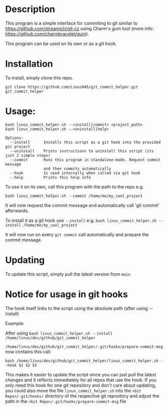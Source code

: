 # Description
This program is a simple interface for commiting to git similar to https://github.com/streamich/git-cz using Charm's gum tool (more info: https://github.com/charmbracelet/gum).

This program can be used on its own or as a git hook.

# Installation
To install, simply clone this repo.

`git clone https://github.com/Linus045/git_commit_helper.git git_commit_helper`

# Usage: 
```
bash linus_commit_helper.sh --<install|commit> <project_path>
bash linus_commit_helper.sh --<uninstall|help>

Options:
  --install      Installs this script as a git hook into the provided git project
  --uninstall    Prints instructions to uninstall this script (its just 2 simple steps)
  --commit       Runs this program in standalone-mode. Request commit message 
                 and then commits automatically
  --hook         Is used internally when called via git hook
  --help         Prints this help info
```

To use it on its own, call this program with the path to the repo e.g. 

`bash linus_commit_helper.sh --commit /home/me/my_cool_project`

It will now request the commit message and automatically call 'git commit' afterwards.


To install it as a git hook use `--install` e.g. 
`bash linus_commit_helper.sh --install /home/me/my_cool_project`

It will now run on every `git commit` call automatically and prepare the commit message.

# Updating
To update this script, simply pull the latest version from `main`

# Notice for usage in git hooks
The hook itself links to the script using the absolute path (after using --install) 

Example: 

After using `bash linus_commit_helper.sh --install /home/linus/dev/github/git_commit_helper`

`/home/linus/dev/github/git_commit_helper/.git/hooks/prepare-commit-msg` now contains this call:
```
bash /home/linus/dev/github/git_commit_helper/linus_commit_helper.sh --hook $1 $2 $3
```

This makes it easier to update the script since you can just pull the latest changes and it reflects immediately for all repos that use the hook.
If you only need this hook for one git repository and don't care about updating, 
you could also move the file `linus_commit_helper.sh` into the `<Git Repo>/.git/hooks/` directory of the respective git repository 
and adjust the path in the `<Git Repo>/.git/hooks/prepare-commit-msg` file
